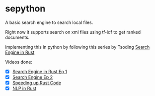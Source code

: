 # sepython

A basic search engine to search local files.

Right now it supports search on xml files using tf-idf to get ranked documents.

Implementing this in python by following this series by Tsoding [Search Engine in Rust](https://www.youtube.com/playlist?list=PLpM-Dvs8t0VZXC-91PpIp-eAt0WF5SKEv)

Videos done:
- [x] [Search Engine in Rust Ep 1](https://www.youtube.com/watch?v=hm5xOJiVEeg)
- [x] [Search Engine Ep 2](https://www.youtube.com/watch?v=OYAKjlYm_Ew)
- [x] [Speeding up Rust Code](https://www.youtube.com/watch?v=b0KIDIOL_i4)
- [x]  [NLP in Rust](https://www.youtube.com/watch?v=zRZZ8i8YhGU)
